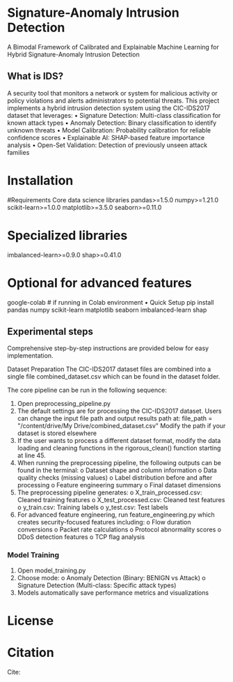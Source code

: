 # Signature-Anomaly Intrusion Detection

A Bimodal Framework of Calibrated and Explainable Machine Learning for Hybrid Signature-Anomaly Intrusion Detection
## What is IDS?
A security tool that monitors a network or system for malicious activity or policy violations and alerts administrators to potential threats. 
This project implements a hybrid intrusion detection system using the CIC-IDS2017 dataset that leverages:
•	Signature Detection: Multi-class classification for known attack types
•	Anomaly Detection: Binary classification to identify unknown threats
•	Model Calibration: Probability calibration for reliable confidence scores
•	Explainable AI: SHAP-based feature importance analysis
•	Open-Set Validation: Detection of previously unseen attack families


# Installation 
#Requirements
 Core data science libraries
pandas>=1.5.0
numpy>=1.21.0
scikit-learn>=1.0.0
matplotlib>=3.5.0
seaborn>=0.11.0
# Specialized libraries
imbalanced-learn>=0.9.0
shap>=0.41.0

# Optional for advanced features
google-colab  # if running in Colab environment
•	Quick Setup
pip install pandas numpy scikit-learn matplotlib seaborn imbalanced-learn shap

## Experimental steps 

Comprehensive step-by-step instructions are provided below for easy implementation.

Dataset Preparation
The CIC-IDS2017 dataset files are combined into a single file combined_dataset.csv which can be found in the dataset folder.

The core pipeline can be run in the following sequence:
1.	Open preprocessing_pipeline.py 
2.	The default settings are for processing the CIC-IDS2017 dataset. Users can change the input file path and output results path at:
                                   file_path = "/content/drive/My Drive/combined_dataset.csv"
  	                                Modify the path if your dataset is stored elsewhere
4.	If the user wants to process a different dataset format, modify the data loading and cleaning functions in the rigorous_clean() function starting at line 45.
5.	When running the preprocessing pipeline, the following outputs can be found in the terminal:
  o	Dataset shape and column information
  o	Data quality checks (missing values)
  o	Label distribution before and after processing
  o	Feature engineering summary
  o	Final dataset dimensions
6.	The preprocessing pipeline generates:
  o	X_train_processed.csv: Cleaned training features
  o	X_test_processed.csv: Cleaned test features
  o	y_train.csv: Training labels
  o	y_test.csv: Test labels
7.	For advanced feature engineering, run feature_engineering.py which creates security-focused features including:
  o	Flow duration conversions
  o	Packet rate calculations
  o	Protocol abnormality scores
  o	DDoS detection features
  o	TCP flag analysis

### Model Training
1.	Open model_training.py
2.	Choose mode:
  o	Anomaly Detection (Binary: BENIGN vs Attack)
  o	Signature Detection (Multi-class: Specific attack types)
3.	Models automatically save performance metrics and visualizations
# License

# Citation

Cite: 

